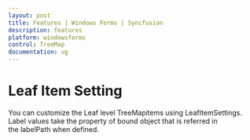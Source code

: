 ```yaml
---
layout: post
title: Features | Windows Forms | Syncfusion
description: features
platform: windowsforms
control: TreeMap
documentation: ug
---
```


# Leaf Item Setting 

You can customize the Leaf level TreeMapitems using LeafItemSettings. Label values take the property of bound object that is referred in the labelPath when defined.


